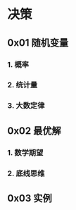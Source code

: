 # 决策

## 0x01 随机变量

### 1. 概率

### 2. 统计量

### 3. 大数定律

## 0x02 最优解

### 1. 数学期望

### 2. 底线思维

## 0x03 实例




